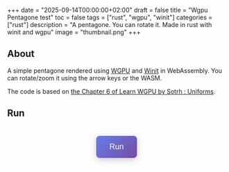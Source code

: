 +++
date = "2025-09-14T00:00:00+02:00"
draft = false
title = "Wgpu Pentagone test"
toc = false
tags = ["rust", "wgpu", "winit"]
categories = ["rust"]
description = "A pentagone. You can rotate it. Made in rust with winit and wgpu"
image = "thumbnail.png"
+++

## About

A simple pentagone rendered using [WGPU](https://crates.io/crates/wgpu) and [Winit](https://crates.io/crates/winit) in WebAssembly.
You can rotate/zoom it using the arrow keys or the WASM.

The code is based on [the Chapter 6 of Learn WGPU by Sotrh : Uniforms](https://github.com/sotrh/learn-wgpu/tree/master/code/beginner/tutorial6-uniforms).

## Run

<div style="text-align: center; margin: 40px 0;">
    <button id="play-button" style="padding: 15px 30px; font-size: 18px; background: linear-gradient(135deg, #667eea 0%, #764ba2 100%); color: white; border: none; border-radius: 8px; cursor: pointer; box-shadow: 0 4px 15px rgba(0,0,0,0.2); transition: all 0.3s ease;">
        Run
    </button>
</div>

<script type="module">
    import init from './wgpu_test.js';

    let gameInitialized = false;

    document.getElementById('play-button').addEventListener('click', async () => {
        if (!gameInitialized) {
            // Initialize the game
            await init();
            gameInitialized = true;
        }

        // Wait for canvas to be created
        const checkForCanvas = setInterval(() => {
            const canvas = document.getElementById('wgpu-canvas');
            if (canvas) {
                clearInterval(checkForCanvas);

                // Request fullscreen
                if (canvas.requestFullscreen) {
                    canvas.requestFullscreen();
                } else if (canvas.webkitRequestFullscreen) {
                    canvas.webkitRequestFullscreen();
                } else if (canvas.msRequestFullscreen) {
                    canvas.msRequestFullscreen();
                }

                // Style for fullscreen
                canvas.style.width = '100vw';
                canvas.style.height = '100vh';
                canvas.style.display = 'block';
            }
        }, 100);
    });
</script>

<style>
    #play-button:hover {
        transform: translateY(-2px);
        box-shadow: 0 6px 20px rgba(0,0,0,0.3);
    }

    #play-button:active {
        transform: translateY(0);
    }

    #wgpu-canvas {
        background: #000;
    }
</style>


